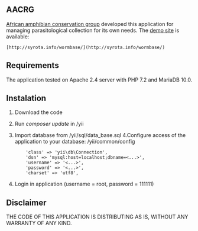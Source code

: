 AACRG
------------

[African amphibian conservation group](http://natural-sciences.nwu.ac.za/african-amphibian-conservation-research-group/aacrg-about) developed this application for managing parasitological collection for its own needs. The [demo site](http://syrota.info/wormbase/) is available:

    [http://syrota.info/wormbase/](http://syrota.info/wormbase/)

Requirements
------------

The application tested on Apache 2.4 server with PHP 7.2 and MariaDB 10.0.

Instalation
-----------
1. Download the code
2. Run <i>composer update</i> in <path to folder with site files>/yii
3.  Import database from <path to the folder with site files>/yii/sql/data_base.sql
4.Configure access of the application to your database:  <path to the folder with site files>/yii/common/config

            'class' => 'yii\db\Connection',
            'dsn' => 'mysql:host=localhost;dbname=<...>',
            'username' => '<...>',
            'password' => '<...>',
            'charset' => 'utf8',
        
5. Login in application (username = root, password = 111111)


Disclaimer
------------
THE CODE OF THIS APPLICATION IS DISTRIBUTING AS IS, WITHOUT ANY WARRANTY OF ANY KIND.
